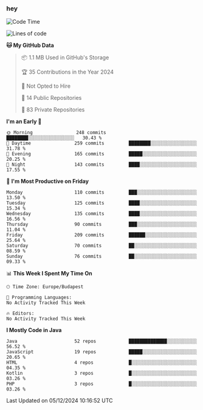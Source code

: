 ### hey

<!--START_SECTION:waka-->
![Code Time](http://img.shields.io/badge/Code%20Time-1%2C037%20hrs%202%20mins-blue)

![Lines of code](https://img.shields.io/badge/From%20Hello%20World%20I%27ve%20Written-1.1%20million%20lines%20of%20code-blue)

**🐱 My GitHub Data** 

> 📦 1.1 MB Used in GitHub's Storage 
 > 
> 🏆 35 Contributions in the Year 2024
 > 
> 🚫 Not Opted to Hire
 > 
> 📜 14 Public Repositories 
 > 
> 🔑 83 Private Repositories 
 > 
**I'm an Early 🐤** 

```text
🌞 Morning                248 commits         ████████░░░░░░░░░░░░░░░░░   30.43 % 
🌆 Daytime                259 commits         ████████░░░░░░░░░░░░░░░░░   31.78 % 
🌃 Evening                165 commits         █████░░░░░░░░░░░░░░░░░░░░   20.25 % 
🌙 Night                  143 commits         ████░░░░░░░░░░░░░░░░░░░░░   17.55 % 
```
📅 **I'm Most Productive on Friday** 

```text
Monday                   110 commits         ███░░░░░░░░░░░░░░░░░░░░░░   13.50 % 
Tuesday                  125 commits         ████░░░░░░░░░░░░░░░░░░░░░   15.34 % 
Wednesday                135 commits         ████░░░░░░░░░░░░░░░░░░░░░   16.56 % 
Thursday                 90 commits          ███░░░░░░░░░░░░░░░░░░░░░░   11.04 % 
Friday                   209 commits         ██████░░░░░░░░░░░░░░░░░░░   25.64 % 
Saturday                 70 commits          ██░░░░░░░░░░░░░░░░░░░░░░░   08.59 % 
Sunday                   76 commits          ██░░░░░░░░░░░░░░░░░░░░░░░   09.33 % 
```


📊 **This Week I Spent My Time On** 

```text
🕑︎ Time Zone: Europe/Budapest

💬 Programming Languages: 
No Activity Tracked This Week

🔥 Editors: 
No Activity Tracked This Week
```

**I Mostly Code in Java** 

```text
Java                     52 repos            ██████████████░░░░░░░░░░░   56.52 % 
JavaScript               19 repos            █████░░░░░░░░░░░░░░░░░░░░   20.65 % 
HTML                     4 repos             █░░░░░░░░░░░░░░░░░░░░░░░░   04.35 % 
Kotlin                   3 repos             █░░░░░░░░░░░░░░░░░░░░░░░░   03.26 % 
PHP                      3 repos             █░░░░░░░░░░░░░░░░░░░░░░░░   03.26 % 
```




 Last Updated on 05/12/2024 10:16:52 UTC
<!--END_SECTION:waka-->
